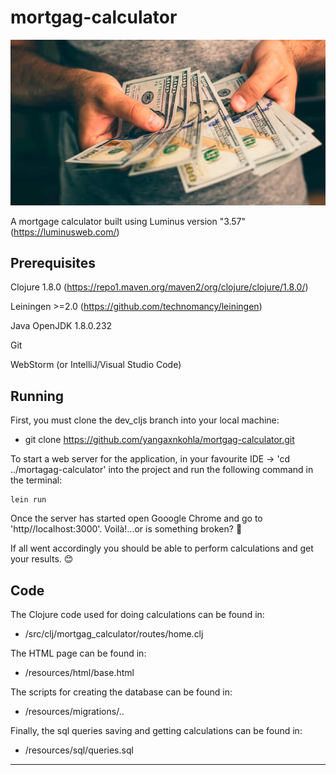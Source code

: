 # mortgag-calculator

![alt text](resources/public/img/make_money_with_stocks.jpeg)

A mortgage calculator built using Luminus version "3.57" (https://luminusweb.com/)

## Prerequisites

Clojure 1.8.0 (https://repo1.maven.org/maven2/org/clojure/clojure/1.8.0/)

Leiningen >=2.0 (https://github.com/technomancy/leiningen)

Java OpenJDK 1.8.0.232

Git

WebStorm (or IntelliJ/Visual Studio Code)

## Running

First, you must clone the dev_cljs branch into your local machine: 
* git clone https://github.com/yangaxnkohla/mortgag-calculator.git 

To start a web server for the application, in your favourite IDE -> 'cd ../mortagag-calculator' into the project and run the following command in the terminal:

    lein run 

Once the server has started open Gooogle Chrome and go to 'http//localhost:3000'. Voilà!...or is something broken? 👀

If all went accordingly you should be able to perform calculations and get your results. 😊

## Code

The Clojure code used for doing calculations can be found in: 
* /src/clj/mortgag_calculator/routes/home.clj

The HTML page can be found in: 
* /resources/html/base.html

The scripts for creating the database can be found in: 
* /resources/migrations/..

Finally, the sql queries saving and getting calculations can be found in: 
* /resources/sql/queries.sql
***
